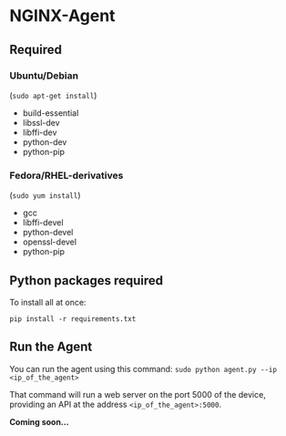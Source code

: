 # NGINX-Agent

## Required
### Ubuntu/Debian
(`sudo apt-get install`)
- build-essential
- libssl-dev
- libffi-dev
- python-dev
- python-pip

### Fedora/RHEL-derivatives
(`sudo yum install`)
- gcc
- libffi-devel
- python-devel
- openssl-devel
- python-pip

## Python packages required
To install all at once:
```
pip install -r requirements.txt
```

## Run the Agent
You can run the agent using this command:
`sudo python agent.py --ip <ip_of_the_agent>`

That command will run a web server on the port 5000 of the device, providing an API at the address `<ip_of_the_agent>:5000`.

**Coming soon...**
